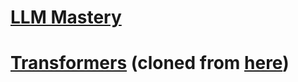 # [LLM Mastery](https://www.udemy.com/course/llms-mastery-complete-guide-to-transformers-generative-ai/)

# [Transformers](https://www.udemy.com/course/nlp-with-transformers/?couponCode=KEEPLEARNING) (cloned from [here](https://github.com/jamescalam/transformers/tree/main))
